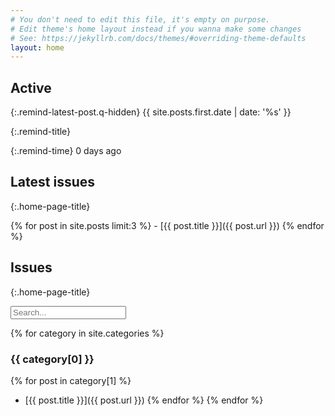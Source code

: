 ```yaml
---
# You don't need to edit this file, it's empty on purpose.
# Edit theme's home layout instead if you wanna make some changes
# See: https://jekyllrb.com/docs/themes/#overriding-theme-defaults
layout: home
---
```

<!--
<script type='text/javascript'>
  window.onload = evt => {
    var colors = {
      rails: '#F2B400',
      github: '#9966CC'
    }
    console.log(colors['rails'])
    var items = ['#F2B400', '#9966CC', '#A4C639', '#89CFF0', '#B0BF1A', '#C9FFE5']
    document.querySelectorAll('.img-thumb').forEach(function(element) {
      var item = items[Math.floor(Math.random()*items.length)];
      element.style.background = item
    });
  };
</script> -->

<!-- <div class="top-post">
  <ul>
    {% for post in site.posts %}
      <li>
        <span class="entry-date"><time datetime="{{ post.date | date_to_xmlschema }}" itemprop="datePublished">{{ post.date | date_to_string }} --- </time></span>
        <a class='post-title' href="{{ post.url }}">{{ post.title }}</a>
      </li>
    {% endfor %}
  </ul>
</div> -->

<!-- Script pointing to search-script.js -->
<script src="search.js" type="text/javascript"></script>


<script type='text/javascript'>
  function caculateTime() {
    var today_in_number = new Date().getTime() / 1000
    var last_time = document.getElementsByClassName('remind-latest-post')[0].textContent
    distance = (parseInt(today_in_number) - parseInt(last_time))/60/60/24
    var distanceDiv = document.getElementsByClassName('remind-time')[0]
    distanceDiv.innerText = `${Math.round(distance)} days ago`
}
  window.onload = evt => {
    caculateTime()
    SimpleJekyllSearch({
      searchInput: document.getElementById('search-input'),
      resultsContainer: document.getElementById('results-container'),
      json: './search.json'
    })
  };
</script>



<div class="header-right" markdown='1'> 

## Active

{:.remind-latest-post.q-hidden}
{{ site.posts.first.date | date: '%s' }}


{:.remind-title}

{:.remind-time}
0 days ago


## Latest issues
{:.home-page-title}
<div class="latest-item" markdown="1">
{% for post in site.posts limit:3 %}
  - [{{ post.title }}]({{ post.url }})
{% endfor %}
</div>

</div>

## Issues
{:.home-page-title}

<!-- Html Elements for Search -->
<div id="search-container">
<input type="text" id="search-input" placeholder="Search...">
<ul id="results-container"></ul>
</div>

{% for category in site.categories %}
### {{ category[0] }}
{% for post in category[1] %}
  - [{{ post.title }}]({{ post.url }})
{% endfor %}
{% endfor %}
